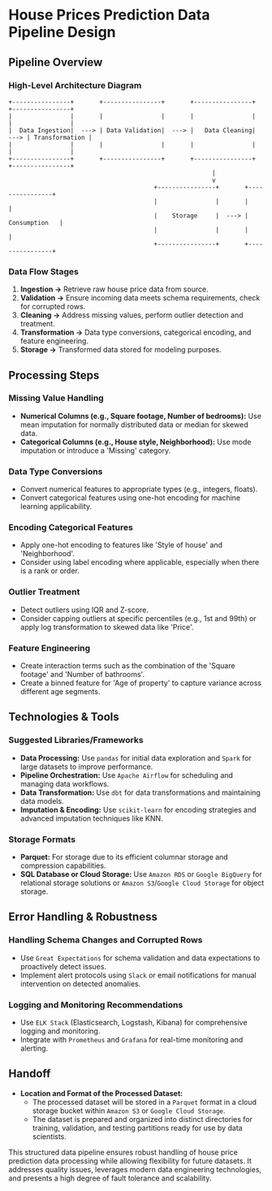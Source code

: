 # House Prices Prediction Data Pipeline Design

## Pipeline Overview

### High-Level Architecture Diagram

```
+----------------+       +----------------+       +----------------+       +----------------+
|                |       |                |       |                |       |                |
|  Data Ingestion|  ---> | Data Validation|  ---> |   Data Cleaning|  ---> | Transformation |
|                |       |                |       |                |       |                |
+----------------+       +----------------+       +----------------+       +----------------+
                                                        |
                                                        v
                                        +----------------+       +----------------+
                                        |                |       |                |
                                        |    Storage     |  ---> |  Consumption   |
                                        |                |       |                |
                                        +----------------+       +----------------+
```

### Data Flow Stages
1. **Ingestion →** Retrieve raw house price data from source.
2. **Validation →** Ensure incoming data meets schema requirements, check for corrupted rows.
3. **Cleaning →** Address missing values, perform outlier detection and treatment.
4. **Transformation →** Data type conversions, categorical encoding, and feature engineering.
5. **Storage →** Transformed data stored for modeling purposes.

## Processing Steps

### Missing Value Handling
- **Numerical Columns (e.g., Square footage, Number of bedrooms):** Use mean imputation for normally distributed data or median for skewed data.
- **Categorical Columns (e.g., House style, Neighborhood):** Use mode imputation or introduce a 'Missing' category.

### Data Type Conversions
- Convert numerical features to appropriate types (e.g., integers, floats).
- Convert categorical features using one-hot encoding for machine learning applicability.

### Encoding Categorical Features
- Apply one-hot encoding to features like 'Style of house' and 'Neighborhood'.
- Consider using label encoding where applicable, especially when there is a rank or order.

### Outlier Treatment
- Detect outliers using IQR and Z-score.
- Consider capping outliers at specific percentiles (e.g., 1st and 99th) or apply log transformation to skewed data like 'Price'.

### Feature Engineering
- Create interaction terms such as the combination of the 'Square footage' and 'Number of bathrooms'.
- Create a binned feature for 'Age of property' to capture variance across different age segments.

## Technologies & Tools

### Suggested Libraries/Frameworks
- **Data Processing:** Use `pandas` for initial data exploration and `Spark` for large datasets to improve performance.
- **Pipeline Orchestration:** Use `Apache Airflow` for scheduling and managing data workflows.
- **Data Transformation:** Use `dbt` for data transformations and maintaining data models.
- **Imputation & Encoding:** Use `scikit-learn` for encoding strategies and advanced imputation techniques like KNN.

### Storage Formats
- **Parquet:** For storage due to its efficient columnar storage and compression capabilities.
- **SQL Database or Cloud Storage:** Use `Amazon RDS` or `Google BigQuery` for relational storage solutions or `Amazon S3`/`Google Cloud Storage` for object storage.

## Error Handling & Robustness

### Handling Schema Changes and Corrupted Rows
- Use `Great Expectations` for schema validation and data expectations to proactively detect issues.
- Implement alert protocols using `Slack` or email notifications for manual intervention on detected anomalies.

### Logging and Monitoring Recommendations
- Use `ELK Stack` (Elasticsearch, Logstash, Kibana) for comprehensive logging and monitoring.
- Integrate with `Prometheus` and `Grafana` for real-time monitoring and alerting.

## Handoff

- **Location and Format of the Processed Dataset:**
  - The processed dataset will be stored in a `Parquet` format in a cloud storage bucket within `Amazon S3` or `Google Cloud Storage`.
  - The dataset is prepared and organized into distinct directories for training, validation, and testing partitions ready for use by data scientists.

This structured data pipeline ensures robust handling of house price prediction data processing while allowing flexibility for future datasets. It addresses quality issues, leverages modern data engineering technologies, and presents a high degree of fault tolerance and scalability.